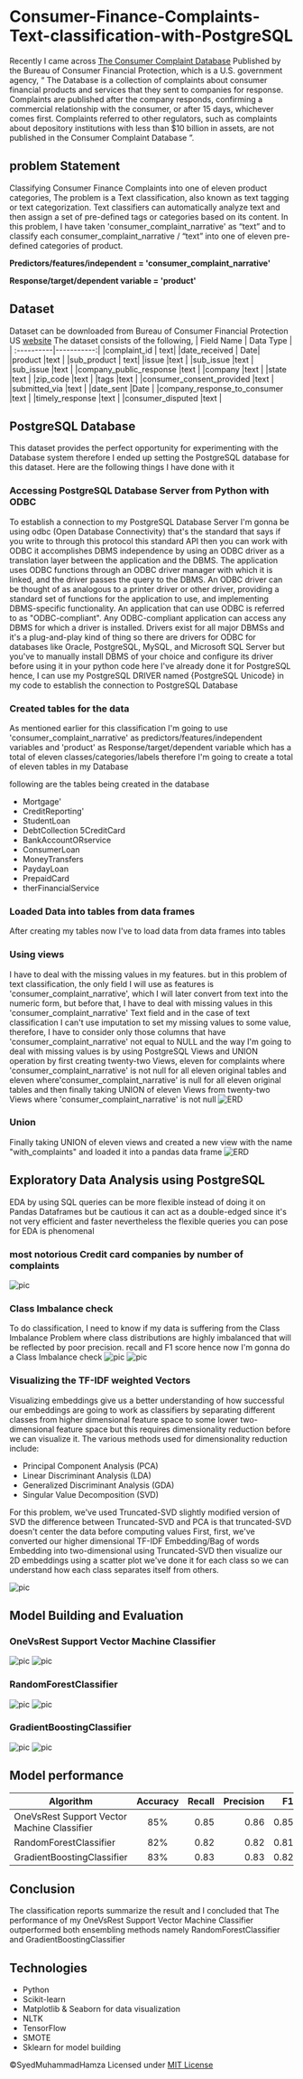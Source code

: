 # Consumer-Finance-Complaints-Text-classification-with-PostgreSQL

Recently I came across [The Consumer Complaint Database](https://catalog.data.gov/dataset/consumer-complaint-database) Published by the Bureau of Consumer Financial Protection, which is a U.S. government agency, “ The Database is a collection of complaints about consumer financial products and services that they sent to companies for response. Complaints are published after the company responds, confirming a commercial relationship with the consumer, or after 15 days, whichever comes first. Complaints referred to other regulators, such as complaints about depository institutions with less than $10 billion in assets, are not published in the Consumer Complaint Database ”.

## problem Statement
Classifying Consumer Finance Complaints into one of eleven product categories, The problem is a Text classification, also known as text tagging or text categorization. Text classifiers can automatically analyze text and then assign a set of pre-defined tags or categories based on its content. In this problem, I have taken 'consumer_complaint_narrative'  as “text” and to classify each consumer_complaint_narrative / “text”  into one of eleven pre-defined categories of product.

<b>Predictors/features/independent = 'consumer_complaint_narrative'</b> 

<b>Response/target/dependent variable = 'product' </b>

## Dataset
Dataset can be downloaded from Bureau of Consumer Financial Protection US [website](https://catalog.data.gov/dataset/consumer-complaint-database)
The dataset consists of the following,
| Field Name |  Data Type |
| :----------|-----------:|
|complaint_id	 | text|
|date_received	| Date|
|product |text |
|sub_product	 | text|
|issue	 |text |
|sub_issue	 |text |
|sub_issue	 |text |
|company_public_response	|text |
|company	 |text |
|state	 |text |
|zip_code |text |
|tags	 |text |
|consumer_consent_provided	 |text |
|submitted_via	 |text |
|date_sent	 |Date |
|company_response_to_consumer	 |text |
|timely_response |text |
|consumer_disputed	 |text |

## PostgreSQL  Database 
This dataset provides the perfect opportunity for experimenting with the Database system therefore I ended up setting the PostgreSQL database for this dataset. Here are the following things I have done with it

### Accessing PostgreSQL Database Server from Python with ODBC
To establish a connection to my PostgreSQL Database Server I'm gonna be using odbc (Open Database Connectivity) 
that's the standard that says if you write to through this protocol this standard API then you can work with ODBC it accomplishes DBMS independence by using an ODBC driver as a translation layer between the application and the DBMS. The application uses ODBC functions through an ODBC driver manager with which it is linked, and the driver passes the query to the DBMS. An ODBC driver can be thought of as analogous to a printer driver or other driver, providing a standard set of functions for the application to use, and implementing DBMS-specific functionality. An application that can use ODBC is referred to as "ODBC-compliant". Any ODBC-compliant application can access any DBMS for which a driver is installed. Drivers exist for all major DBMSs and it's a plug-and-play kind of thing so there are drivers for ODBC for databases like Oracle, PostgreSQL, MySQL, and  Microsoft SQL Server  but you've to manually install DBMS of your choice and configure its driver before using it in your python code here I've already done it for PostgreSQL hence, I can use my PostgreSQL DRIVER named {PostgreSQL Unicode} in my code to establish the connection to PostgreSQL Database

### Created tables for the data
As mentioned earlier for this classification I'm going to use  'consumer_complaint_narrative'  as predictors/features/independent variables and 'product' as Response/target/dependent variable which has a total of eleven classes/categories/labels therefore I'm going to create a total of eleven tables in my Database

following are the tables being created in the database
- Mortgage'
- CreditReporting'
- StudentLoan
- DebtCollection 5CreditCard
- BankAccountORservice
- ConsumerLoan         
- MoneyTransfers
- PaydayLoan
- PrepaidCard
- therFinancialService
### Loaded Data into tables from data frames 
After creating my tables now I've to load data from data frames into tables 
### Using views
I have to deal with the missing values in my features. but in this problem of text classification, the only field I will use as features is 'consumer_complaint_narrative', which I will later convert from text into the numeric form, but before that, I have to deal with missing values in this 'consumer_complaint_narrative' Text field and in the case of text classification I can't use imputation to set my missing values to some value, therefore, I have to consider only those columns that have 'consumer_complaint_narrative' not equal to NULL and the way I'm going to deal with missing values is by using PostgreSQL Views and UNION operation by first creating twenty-two Views, eleven for complaints where 'consumer_complaint_narrative' is not null for all eleven original tables and eleven where'consumer_complaint_narrative' is null for all eleven original tables and then finally taking UNION of eleven Views from twenty-two Views where 'consumer_complaint_narrative' is not null
![ERD](https://github.com/SyedMuhammadHamza/Consumer-Finance-Complaints-Text-classification-with-PostgreSQL/blob/main/Data/DBMS_ER_diagram_(UMLnotation).jpeg)
### Union
Finally taking UNION of eleven views and created a new view with the name "with_complaints" and loaded it into a pandas data frame
![ERD](https://github.com/SyedMuhammadHamza/Consumer-Finance-Complaints-Text-classification-with-PostgreSQL/blob/main/Data/DBMS_ER_diagram_(UMLnotation)(1).jpeg)

## Exploratory Data Analysis using PostgreSQL
EDA by using SQL queries can be more flexible instead of doing it on Pandas Dataframes but be cautious it can act as a double-edged since it's not very efficient and faster nevertheless the flexible queries you can pose for EDA is phenomenal 

### most notorious Credit card companies by number of complaints
![pic](https://github.com/SyedMuhammadHamza/Consumer-Finance-Complaints-Text-classification-with-PostgreSQL/blob/main/Data/EDA.png)

### Class Imbalance check
To do classification, I need to know if my data is suffering from the Class Imbalance Problem where class distributions are highly imbalanced that will be reflected by poor precision. recall and F1 score hence now I'm gonna do a Class Imbalance check
![pic](https://github.com/SyedMuhammadHamza/Consumer-Finance-Complaints-Text-classification-with-PostgreSQL/blob/main/Data/PIE.jpg)
![pic](https://github.com/SyedMuhammadHamza/Consumer-Finance-Complaints-Text-classification-with-PostgreSQL/blob/main/Data/IMBALANCE.png)

### Visualizing the TF-IDF weighted Vectors
Visualizing embeddings give us a better understanding of how successful our embeddings are going to work as classifiers by separating different classes from higher dimensional feature space to some lower two-dimensional feature space but this requires dimensionality reduction before we can visualize it.
The various methods used for dimensionality reduction include:
* Principal Component Analysis (PCA)
* Linear Discriminant Analysis (LDA)
* Generalized Discriminant Analysis (GDA)
* Singular Value Decomposition (SVD) 


For this problem, we've used Truncated-SVD slightly modified version of SVD the difference between Truncated-SVD and PCA is that truncated-SVD doesn't center the data before computing values First, first, we've converted our higher dimensional TF-IDF Embedding/Bag of words Embedding into two-dimensional using Truncated-SVD then visualize our 2D embeddings using a scatter plot we've done it for each class so we can understand how each class separates itself from others.

![pic](https://github.com/SyedMuhammadHamza/Consumer-Finance-Complaints-Text-classification-with-PostgreSQL/blob/main/Data/EMBEDDING.png)

## Model Building and Evaluation

### OneVsRest Support Vector Machine Classifier
![pic](https://github.com/SyedMuhammadHamza/Consumer-Finance-Complaints-Text-classification-with-PostgreSQL/blob/main/Data/REPORT1.jpg)
![pic](https://github.com/SyedMuhammadHamza/Consumer-Finance-Complaints-Text-classification-with-PostgreSQL/blob/main/Data/SCORE1.png)

### RandomForestClassifier
![pic](https://github.com/SyedMuhammadHamza/Consumer-Finance-Complaints-Text-classification-with-PostgreSQL/blob/main/Data/REPORT2.jpg)
![pic](https://github.com/SyedMuhammadHamza/Consumer-Finance-Complaints-Text-classification-with-PostgreSQL/blob/main/Data/SCORE2.png)


### GradientBoostingClassifier
![pic](https://github.com/SyedMuhammadHamza/Consumer-Finance-Complaints-Text-classification-with-PostgreSQL/blob/main/Data/REPORT3.jpg)
![pic](https://github.com/SyedMuhammadHamza/Consumer-Finance-Complaints-Text-classification-with-PostgreSQL/blob/main/Data/SCORE3.png)


## Model performance
| Algorithm        | Accuracy           |  Recall |  Precision |  F1  | 
| ---------------- |:------------------:| -------:|-----------:|-----:|
|OneVsRest Support Vector Machine Classifier|  85% | 0.85| 0.86 | 0.85|
|RandomForestClassifier| 82% |0.82 | 0.82| 0.81|
|GradientBoostingClassifier|  83% | 0.83 |0.83 | 0.82|


## Conclusion
The classification reports summarize the result and I concluded that The performance of my OneVsRest Support Vector Machine Classifier outperformed both ensembling methods namely RandomForestClassifier and GradientBoostingClassifier


## Technologies 
* Python
* Scikit-learn
* Matplotlib & Seaborn for data visualization
* NLTK
* TensorFlow
* SMOTE
* Sklearn for model building

©SyedMuhammadHamza Licensed under [MIT License]()

